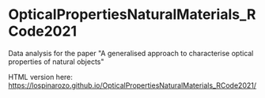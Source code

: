 # OpticalPropertiesNaturalMaterials_RCode2021
Data analysis for the paper "A generalised approach to characterise optical properties of natural objects" 

HTML version here: https://lospinarozo.github.io/OpticalPropertiesNaturalMaterials_RCode2021/ 
